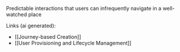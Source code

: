 Predictable interactions that users can infrequently navigate in a well-watched place

Links (ai generated):
 - [[Journey-based Creation]]
 - [[User Provisioning and Lifecycle Management]]
